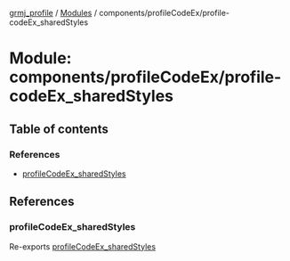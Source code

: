 [grmj_profile](../README.md) / [Modules](../modules.md) / components/profileCodeEx/profile-codeEx\_sharedStyles

# Module: components/profileCodeEx/profile-codeEx\_sharedStyles

## Table of contents

### References

- [profileCodeEx\_sharedStyles](components_profileCodeEx_profile_codeEx_sharedStyles.md#profilecodeex_sharedstyles)

## References

### profileCodeEx\_sharedStyles

Re-exports [profileCodeEx_sharedStyles](../interfaces/interfaces_interfaces.profileCodeEx_sharedStyles.md)
